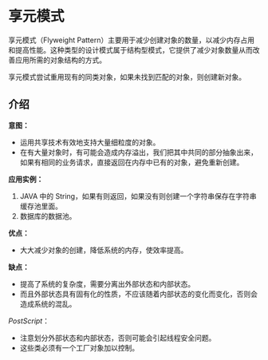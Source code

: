 # 享元模式

享元模式（Flyweight Pattern）主要用于减少创建对象的数量，以减少内存占用和提高性能。这种类型的设计模式属于结构型模式，它提供了减少对象数量从而改善应用所需的对象结构的方式。

享元模式尝试重用现有的同类对象，如果未找到匹配的对象，则创建新对象。

## 介绍

**意图：**

- 运用共享技术有效地支持大量细粒度的对象。
- 在有大量对象时，有可能会造成内存溢出，我们把其中共同的部分抽象出来，如果有相同的业务请求，直接返回在内存中已有的对象，避免重新创建。

**应用实例：** 

1. JAVA 中的 String，如果有则返回，如果没有则创建一个字符串保存在字符串缓存池里面。 
2. 数据库的数据池。

**优点：**

- 大大减少对象的创建，降低系统的内存，使效率提高。

**缺点：**

- 提高了系统的复杂度，需要分离出外部状态和内部状态。
- 而且外部状态具有固有化的性质，不应该随着内部状态的变化而变化，否则会造成系统的混乱。

*PostScript*：

- 注意划分外部状态和内部状态，否则可能会引起线程安全问题。
- 这些类必须有一个工厂对象加以控制。